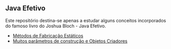 ## Java Efetivo
Este repositório destina-se apenas a estudar alguns conceitos incorporados do famoso livro do Joshua Bloch - Java Efetivo. 

* [Métodos de Fabricação Estáticos](https://github.com/eduardowgmendes/effective-java/blob/master/chapters/static-factory-methods.md#considere-o-uso-de-m%C3%A9todos-de-fabrica%C3%A7%C3%A3o-est%C3%A1ticos-em-vez-de-construtores)
* [Muitos parâmetros de construção e Objetos Criadores](https://github.com/eduardowgmendes/effective-java/blob/master/chapters/builder-creator-object.md#considere-o-uso-de-um-objeto-criador-quando-se-deparar-com-muitos-par%C3%A2metros-de-constru%C3%A7%C3%A3o)
